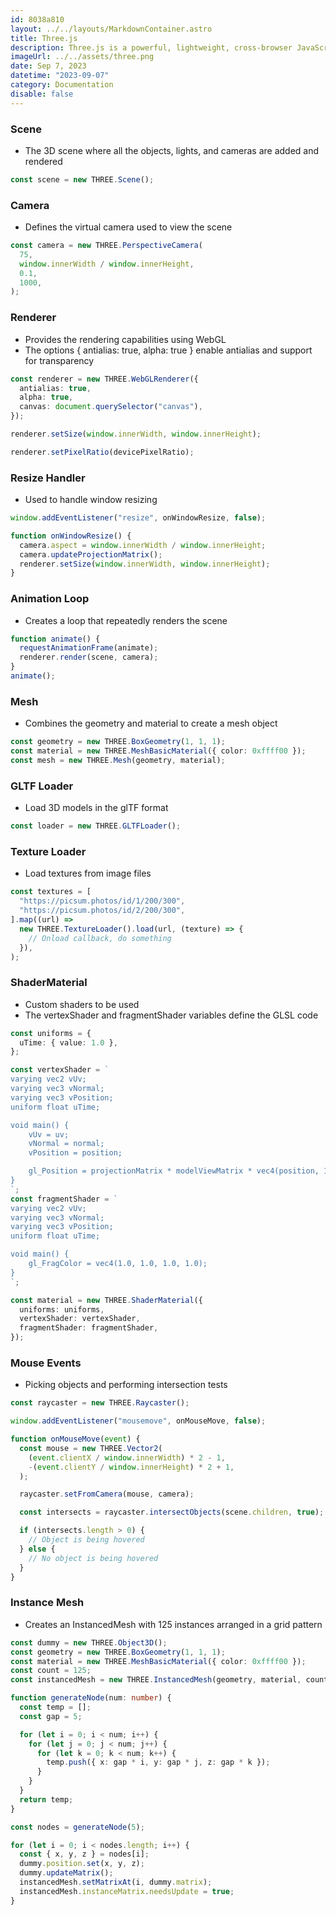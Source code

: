 ```yaml
---
id: 8038a810
layout: ../../layouts/MarkdownContainer.astro
title: Three.js
description: Three.js is a powerful, lightweight, cross-browser JavaScript library/API used to create and display animated 3D computer graphics on a Web browser. These graphics can be interactive and can be created, in part, with the help of the WebGL API.
imageUrl: ../../assets/three.png
date: Sep 7, 2023
datetime: "2023-09-07"
category: Documentation
disable: false
---
```


### Scene

- The 3D scene where all the objects, lights, and cameras are added and rendered

```typescript
const scene = new THREE.Scene();
```

### Camera

- Defines the virtual camera used to view the scene

```typescript
const camera = new THREE.PerspectiveCamera(
  75,
  window.innerWidth / window.innerHeight,
  0.1,
  1000,
);
```

### Renderer

- Provides the rendering capabilities using WebGL
- The options { antialias: true, alpha: true } enable antialias and support for transparency

```typescript
const renderer = new THREE.WebGLRenderer({
  antialias: true,
  alpha: true,
  canvas: document.querySelector("canvas"),
});

renderer.setSize(window.innerWidth, window.innerHeight);

renderer.setPixelRatio(devicePixelRatio);
```

### Resize Handler

- Used to handle window resizing

```typescript
window.addEventListener("resize", onWindowResize, false);

function onWindowResize() {
  camera.aspect = window.innerWidth / window.innerHeight;
  camera.updateProjectionMatrix();
  renderer.setSize(window.innerWidth, window.innerHeight);
}
```

### Animation Loop

- Creates a loop that repeatedly renders the scene

```typescript
function animate() {
  requestAnimationFrame(animate);
  renderer.render(scene, camera);
}
animate();
```

### Mesh

- Combines the geometry and material to create a mesh object

```typescript
const geometry = new THREE.BoxGeometry(1, 1, 1);
const material = new THREE.MeshBasicMaterial({ color: 0xffff00 });
const mesh = new THREE.Mesh(geometry, material);
```

### GLTF Loader

- Load 3D models in the glTF format

```typescript
const loader = new THREE.GLTFLoader();
```

### Texture Loader

- Load textures from image files

```typescript
const textures = [
  "https://picsum.photos/id/1/200/300",
  "https://picsum.photos/id/2/200/300",
].map((url) =>
  new THREE.TextureLoader().load(url, (texture) => {
    // Onload callback, do something
  }),
);
```

### ShaderMaterial

- Custom shaders to be used
- The vertexShader and fragmentShader variables define the GLSL code

```typescript
const uniforms = {
  uTime: { value: 1.0 },
};

const vertexShader = `
varying vec2 vUv;
varying vec3 vNormal;
varying vec3 vPosition;
uniform float uTime;

void main() {
    vUv = uv;
    vNormal = normal;
    vPosition = position;

    gl_Position = projectionMatrix * modelViewMatrix * vec4(position, 1.0);
}
`;
const fragmentShader = `
varying vec2 vUv;
varying vec3 vNormal;
varying vec3 vPosition;
uniform float uTime;

void main() {
    gl_FragColor = vec4(1.0, 1.0, 1.0, 1.0);
}
`;

const material = new THREE.ShaderMaterial({
  uniforms: uniforms,
  vertexShader: vertexShader,
  fragmentShader: fragmentShader,
});
```

### Mouse Events

- Picking objects and performing intersection tests

```typescript
const raycaster = new THREE.Raycaster();

window.addEventListener("mousemove", onMouseMove, false);

function onMouseMove(event) {
  const mouse = new THREE.Vector2(
    (event.clientX / window.innerWidth) * 2 - 1,
    -(event.clientY / window.innerHeight) * 2 + 1,
  );

  raycaster.setFromCamera(mouse, camera);

  const intersects = raycaster.intersectObjects(scene.children, true);

  if (intersects.length > 0) {
    // Object is being hovered
  } else {
    // No object is being hovered
  }
}
```

### Instance Mesh

- Creates an InstancedMesh with 125 instances arranged in a grid pattern

```typescript
const dummy = new THREE.Object3D();
const geometry = new THREE.BoxGeometry(1, 1, 1);
const material = new THREE.MeshBasicMaterial({ color: 0xffff00 });
const count = 125;
const instancedMesh = new THREE.InstancedMesh(geometry, material, count);

function generateNode(num: number) {
  const temp = [];
  const gap = 5;

  for (let i = 0; i < num; i++) {
    for (let j = 0; j < num; j++) {
      for (let k = 0; k < num; k++) {
        temp.push({ x: gap * i, y: gap * j, z: gap * k });
      }
    }
  }
  return temp;
}

const nodes = generateNode(5);

for (let i = 0; i < nodes.length; i++) {
  const { x, y, z } = nodes[i];
  dummy.position.set(x, y, z);
  dummy.updateMatrix();
  instancedMesh.setMatrixAt(i, dummy.matrix);
  instancedMesh.instanceMatrix.needsUpdate = true;
}
```
